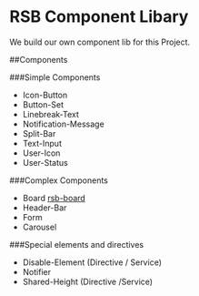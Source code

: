 # RSB Component Libary
We build our own component lib for this Project.

##Components

###Simple Components
* Icon-Button
* Button-Set
* Linebreak-Text
* Notification-Message
* Split-Bar
* Text-Input
* User-Icon
* User-Status

###Complex Components
* Board [rsb-board](../board)
* Header-Bar
* Form
* Carousel

###Special elements and directives
* Disable-Element (Directive / Service)
* Notifier
* Shared-Height (Directive /Service)
